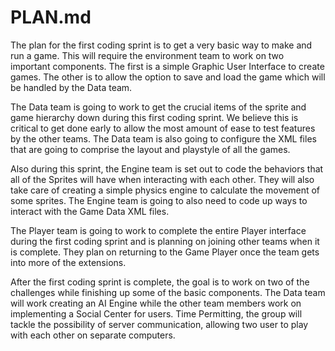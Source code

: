 PLAN.md
=====
The plan for the first coding sprint is to get a very basic way to make and run a game. This will require the environment team to work on two important components. The first is a simple Graphic User Interface to create games. The other is to allow the option to save and load the game which will be handled by the Data team.


The Data team is going to work to get the crucial items of the sprite and game hierarchy down during this first coding sprint. We believe this is critical to get done early to allow the most amount of ease to test features by the other teams. The Data team is also going to configure the XML files that are going to comprise the layout and playstyle of all the games.


Also during this sprint, the Engine team is set out to code the behaviors that all of the Sprites will have when interacting with each other. They will also take care of creating a simple physics engine to calculate the movement of some sprites. The Engine team is going to also need to code up ways to interact with the Game Data XML files.


The Player team is going to work to complete the entire Player interface during the first coding sprint and is planning on joining other teams when it is complete. They plan on returning to the Game Player once the team gets into more of the extensions.


After the first coding sprint is complete, the goal is to work on two of the challenges while finishing up some of the basic components. The Data team will work creating an AI Engine while the other team members work on implementing a Social Center for users. Time Permitting, the group will tackle the possibility of server communication, allowing two user to play with each other on separate computers. 






